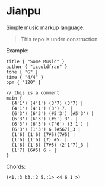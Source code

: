 # Jianpu

Simple music markup language.

> This repo is under construction.

Example:

```text
title { "Some Music" }
author { "icouldfran" }
tone { "G" }
time { "4/4" }
bpm { "120" }

// this is a comment
main {
  (4'1') (4'1') (3'7) (3'7) |
  (4'1') (4'1') (3') 7. |
  (6'3') (6'3') (#5'3') (#5'3') |
  (6'3') (6'3') (#5') 3'. |
  (6'3') (6'3') (7'6') (3'1') |
  (6'3') (1'3') 6 (#567)_3 |
  (1'6) (1'6) (7#5)(7#5) |
  (1'6) (1'6) (7) #5. |
  (1'6) (1'6) (7#5) (2'1'7)_3 |
  (1'7) (6#5) 6 - |
}
```

Chords:
```text
(<1,:3 b3,:2 5,:1> <4 6 1'>)
```